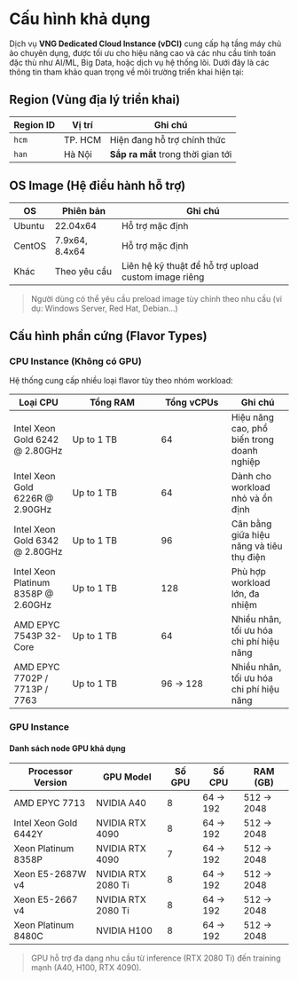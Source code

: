 # Cấu hình khả dụng

Dịch vụ **VNG Dedicated Cloud Instance (vDCI)** cung cấp hạ tầng máy chủ ảo chuyên dụng, được tối ưu cho hiệu năng cao và các nhu cầu tính toán đặc thù như AI/ML, Big Data, hoặc dịch vụ hệ thống lõi. Dưới đây là các thông tin tham khảo quan trọng về môi trường triển khai hiện tại:

## Region (Vùng địa lý triển khai)

| Region ID | Vị trí  | Ghi chú                            |
| --------- | ------- | ---------------------------------- |
| `hcm`     | TP. HCM | Hiện đang hỗ trợ chính thức        |
| `han`     | Hà Nội  | **Sắp ra mắt** trong thời gian tới |

## OS Image (Hệ điều hành hỗ trợ)

| OS     | Phiên bản      | Ghi chú                                              |
| ------ | -------------- | ---------------------------------------------------- |
| Ubuntu | 22.04x64       | Hỗ trợ mặc định                                      |
| CentOS | 7.9x64, 8.4x64 | Hỗ trợ mặc định                                      |
| Khác   | Theo yêu cầu   | Liên hệ kỹ thuật để hỗ trợ upload custom image riêng |

> Người dùng có thể yêu cầu preload image tùy chỉnh theo nhu cầu (ví dụ: Windows Server, Red Hat, Debian...)

## Cấu hình phần cứng (Flavor Types)

### CPU Instance (Không có GPU)

Hệ thống cung cấp nhiều loại flavor tùy theo nhóm workload:

<table><thead><tr><th>Loại CPU</th><th width="144">Tổng RAM</th><th width="111">Tổng vCPUs</th><th>Ghi chú</th></tr></thead><tbody><tr><td>Intel Xeon Gold 6242 @ 2.80GHz</td><td>Up to 1 TB</td><td>64</td><td>Hiệu năng cao, phổ biến trong doanh nghiệp</td></tr><tr><td>Intel Xeon Gold 6226R @ 2.90GHz</td><td>Up to 1 TB</td><td>64</td><td>Dành cho workload nhỏ và ổn định</td></tr><tr><td>Intel Xeon Gold 6342 @ 2.80GHz</td><td>Up to 1 TB</td><td>96</td><td>Cân bằng giữa hiệu năng và tiêu thụ điện</td></tr><tr><td>Intel Xeon Platinum 8358P @ 2.60GHz</td><td>Up to 1 TB</td><td>128</td><td>Phù hợp workload lớn, đa nhiệm</td></tr><tr><td>AMD EPYC 7543P 32-Core</td><td>Up to 1 TB</td><td>64</td><td>Nhiều nhân, tối ưu hóa chi phí hiệu năng</td></tr><tr><td>AMD EPYC 7702P / 7713P / 7763</td><td>Up to 1 TB</td><td>96 -> 128</td><td>Nhiều nhân, tối ưu hóa chi phí hiệu năng</td></tr></tbody></table>

### GPU Instance

#### Danh sách node GPU khả dụng

| Processor Version     | GPU Model          | Số GPU | Số CPU    | RAM (GB)    |
| --------------------- | ------------------ | ------ | --------- | ----------- |
| AMD EPYC 7713         | NVIDIA A40         | 8      | 64 -> 192 | 512 -> 2048 |
| Intel Xeon Gold 6442Y | NVIDIA RTX 4090    | 8      | 64 -> 192 | 512 -> 2048 |
| Xeon Platinum 8358P   | NVIDIA RTX 4090    | 7      | 64 -> 192 | 512 -> 2048 |
| Xeon E5-2687W v4      | NVIDIA RTX 2080 Ti | 8      | 64 -> 192 | 512 -> 2048 |
| Xeon E5-2667 v4       | NVIDIA RTX 2080 Ti | 8      | 64 -> 192 | 512 -> 2048 |
| Xeon Platinum 8480C   | NVIDIA H100        | 8      | 64 -> 192 | 512 -> 2048 |

> GPU hỗ trợ đa dạng nhu cầu từ inference (RTX 2080 Ti) đến training mạnh (A40, H100, RTX 4090).
